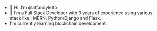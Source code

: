 - 👋 Hi, I’m @affandyletto
- 👀 I’m a Full Stack Developer with 3 years of experience using various stack like : MERN, Python/Django and Flask.
- I'm currently learning blockchain development.

<!---
affandyletto/affandyletto is a ✨ special ✨ repository because its `README.md` (this file) appears on your GitHub profile.
You can click the Preview link to take a look at your changes.
--->
